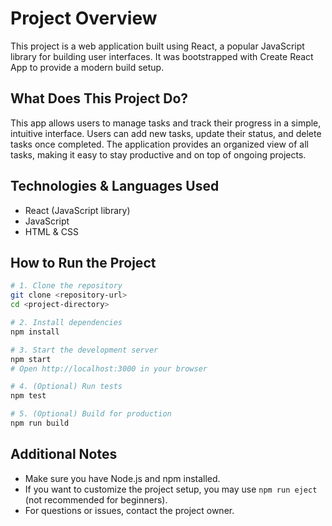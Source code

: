 # Project Overview

This project is a web application built using React, a popular JavaScript library for building user interfaces. It was bootstrapped with Create React App to provide a modern build setup.

## What Does This Project Do?

This app allows users to manage tasks and track their progress in a simple, intuitive interface. Users can add new tasks, update their status, and delete tasks once completed. The application provides an organized view of all tasks, making it easy to stay productive and on top of ongoing projects.

## Technologies & Languages Used

- React (JavaScript library)
- JavaScript
- HTML & CSS
<!-- Add any other libraries or frameworks if you use them -->

## How to Run the Project

```bash
# 1. Clone the repository
git clone <repository-url>
cd <project-directory>

# 2. Install dependencies
npm install

# 3. Start the development server
npm start
# Open http://localhost:3000 in your browser

# 4. (Optional) Run tests
npm test

# 5. (Optional) Build for production
npm run build
```

## Additional Notes

- Make sure you have Node.js and npm installed.
- If you want to customize the project setup, you may use `npm run eject` (not recommended for beginners).
- For questions or issues, contact the project owner.
